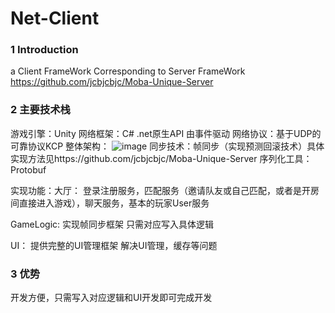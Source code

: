 # Net-Client
 ### 1 Introduction
 a Client FrameWork Corresponding to Server FrameWork https://github.com/jcbjcbjc/Moba-Unique-Server
 ### 2 主要技术栈
 游戏引擎：Unity
 网络框架：C# .net原生API  由事件驱动
 网络协议：基于UDP的可靠协议KCP
 整体架构：
![image](https://user-images.githubusercontent.com/91889375/169481208-853e91c1-23ef-4fee-8994-20e91fa49703.png)
同步技术：帧同步（实现预测回滚技术）具体实现方法见https://github.com/jcbjcbjc/Moba-Unique-Server
序列化工具：Protobuf

实现功能：大厅：   登录注册服务，匹配服务（邀请队友或自己匹配，或者是开房间直接进入游戏），聊天服务，基本的玩家User服务

  GameLogic:   实现帧同步框架 只需对应写入具体逻辑
  
  UI： 提供完整的UI管理框架 解决UI管理，缓存等问题
         
### 3 优势
开发方便，只需写入对应逻辑和UI开发即可完成开发

